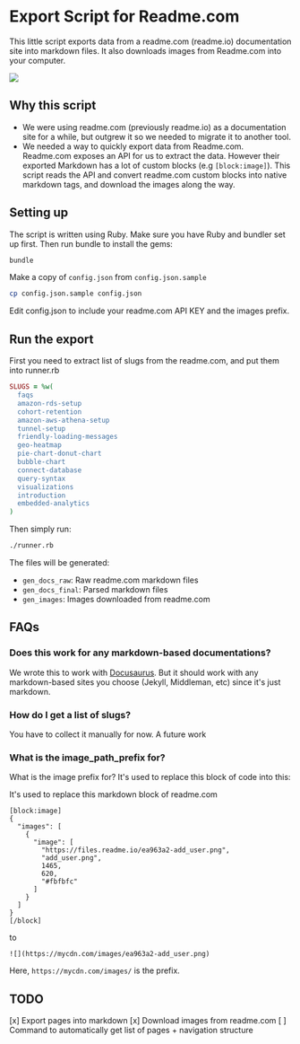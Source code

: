 # Export Script for Readme.com

This little script exports data from a readme.com (readme.io) documentation site into markdown files. It also downloads images
from Readme.com into your computer.

![](readme-exporter-f15.gif)


## Why this script

* We were using readme.com (previously readme.io) as a documentation site for a while, but outgrew it so we needed to migrate it to another tool.
* We needed a way to quickly export data from Readme.com. Readme.com exposes an API for us to extract the data. However their exported
Markdown has a lot of custom blocks (e.g `[block:image]`). This script reads the API and convert readme.com custom blocks into
native markdown tags, and download the images along the way.       


## Setting up

The script is written using Ruby. Make sure you have Ruby and bundler set up first. Then run bundle to install the gems:

```bash
bundle
```

Make a copy of `config.json` from `config.json.sample`

```bash
cp config.json.sample config.json
```

Edit config.json to include your readme.com API KEY and the images prefix.

## Run the export

First you need to extract list of slugs from the readme.com, and put them into runner.rb 

```ruby
SLUGS = %w(
  faqs
  amazon-rds-setup
  cohort-retention
  amazon-aws-athena-setup
  tunnel-setup
  friendly-loading-messages
  geo-heatmap
  pie-chart-donut-chart
  bubble-chart
  connect-database
  query-syntax
  visualizations
  introduction
  embedded-analytics
)
```

Then simply run:

```bash
./runner.rb
```

The files will be generated:
* `gen_docs_raw`: Raw readme.com markdown files 
* `gen_docs_final`: Parsed markdown files 
* `gen_images`: Images downloaded from readme.com 


## FAQs

### Does this work for any markdown-based documentations?

We wrote this to work with [Docusaurus](https://v2.docusaurus.io/). But it should work with any markdown-based sites you
choose (Jekyll, Middleman, etc) since it's just markdown.

### How do I get a list of slugs?

You have to collect it manually for now. A future work 


### What is the image_path_prefix for?

What is the image prefix for? It's used to replace this block of code into this:

It's used to replace this markdown block of readme.com

```
[block:image]
{
  "images": [
    {
      "image": [
        "https://files.readme.io/ea963a2-add_user.png",
        "add_user.png",
        1465,
        620,
        "#fbfbfc"
      ]
    }
  ]
}
[/block]
```

to

```
![](https://mycdn.com/images/ea963a2-add_user.png)
```

Here, `https://mycdn.com/images/` is the prefix.

## TODO

[x] Export pages into markdown
[x] Download images from readme.com
[ ] Command to automatically get list of pages + navigation structure

